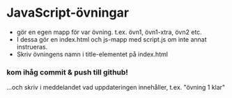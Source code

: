 # JavaScript-övningar

  - gör en egen mapp för var övning. t.ex. övn1, övn1-xtra, övn2 etc.
  - I dessa gör en index.html och js-mapp med script.js om inte annat instrueras.
  - Skriv övningens namn i title-elementet på index.html

  ### kom ihåg commit & push till github! 
  ...och skriv i meddelandet vad uppdateringen innehåller, t.ex. "övning 1 klar"
